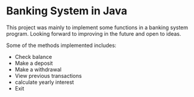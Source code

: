 # Banking System in Java
This project was mainly to implement some functions in a banking system program. Looking forward to improving in the future and open to ideas.

Some of the methods implemented includes:

- Check balance
- Make a deposit
- Make a withdrawal
- View previous transactions 
- calculate yearly interest 
- Exit